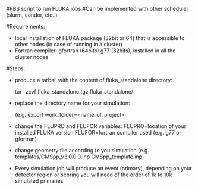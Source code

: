 #PBS script to run FLUKA jobs
#Can be implemented with other scheduler (slurm, condor, etc..) 

#Requirements: 
- local installation of FLUKA package (32bit or 64) that is accessible to other nodes (in case of running in a cluster) 
- Fortran compiler: gfortran (64bits) g77 (32bits), installed in all the cluster nodes

#Steps: 


- produce a tarball with the content of fluka_standalone directory:

   tar -zcvf fluka_standalone.tgz fluka_standalone/

- replace the directory name for your simulation:

   (e.g.  export work_folder=<name_of_project>

- change the FLUPRO and FLUFOR variables: 
       FLUPRO=location of your installed FLUKA version
       FLUFOR=fortran compiler used (e.g.  g77 or gfortran)

- change geometry file according to you simulation
   (e.g. templates/CMSpp_v3.0.0.0.inp CMSpp_template.inp)

- Every simulation job will produce an event (primary), depending on your detector region or scoring you will need of the order of 1k to 10k simulated primaries





